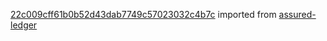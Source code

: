 [22c009cff61b0b52d43dab7749c57023032c4b7c](https://github.com/insolar/assured-ledger/commit/22c009cff61b0b52d43dab7749c57023032c4b7c) imported from [assured-ledger](https://github.com/insolar/assured-ledger)
